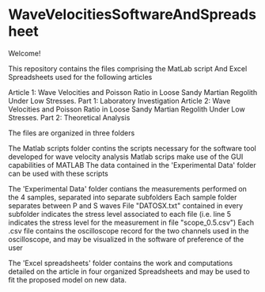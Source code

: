 # WaveVelocitiesSoftwareAndSpreadsheet

Welcome!

This repository contains the files comprising the MatLab script And Excel Spreadsheets used for the following articles

Article 1: Wave Velocities and Poisson Ratio in Loose Sandy Martian Regolith Under Low Stresses. Part 1: Laboratory Investigation
Article 2: Wave Velocities and Poisson Ratio in Loose Sandy Martian Regolith Under Low Stresses. Part 2: Theoretical Analysis

The files are organized in three folders

The Matlab scripts folder contins the scripts necessary for the software tool developed for wave velocity analysis
Matlab scrips make use of the GUI capabilities of MATLAB
The data contained in the 'Experimental Data' folder can be used with these scripts

The 'Experimental Data' folder contians the measurements performed on the 4 samples, separated into separate subfolders 
Each sample folder separates between P and S waves
File "DATOSX.txt" contained in every subfolder indicates the stress level associated to each file (i.e. line 5 indicates the stress level for the measurement in file "scope_0.5.csv")
Each .csv file contains the oscilloscope record for the two channels used in the oscilloscope, and may be visualized in the software of preference of the user

The 'Excel spreadsheets' folder contains the work and computations detailed on the article in four organized Spreadsheets and may be used to fit the proposed model on new data.

